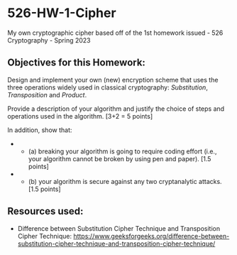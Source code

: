 # 526-HW-1-Cipher
My own cryptographic cipher based off of the 1st homework issued - 526 Cryptography - Spring 2023


## Objectives for this Homework:
Design and implement your own (new) encryption scheme that uses the three operations widely used in classical cryptography: *Substitution*, *Transposition* and *Product*. 

Provide a description of your algorithm and justify the choice of steps and operations used in the algorithm. 
[3+2 = 5 points]

In addition, show that:
- * (a) breaking your algorithm is going to require coding effort (i.e., your algorithm cannot be broken by using pen and paper). [1.5 points]

- * (b) your algorithm is secure against any two cryptanalytic attacks. [1.5 points]


## Resources used:
- Difference between Substitution Cipher Technique and Transposition Cipher Technique: https://www.geeksforgeeks.org/difference-between-substitution-cipher-technique-and-transposition-cipher-technique/
